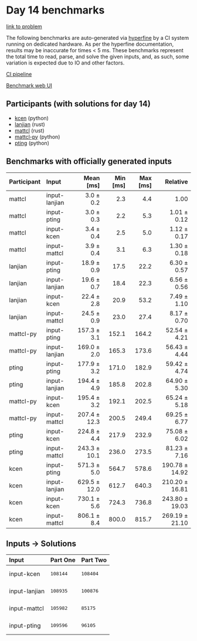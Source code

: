 # Day 14 benchmarks

[link to problem](https://adventofcode.com/2023/day/14)

The following benchmarks are auto-generated via
[hyperfine](https://github.com/sharkdp/hyperfine) by a CI system running on
dedicated hardware. As per the hyperfine documentation, results may be
inaccurate for times < 5 ms. These benchmarks represent the total time to read,
parse, and solve the given inputs, and, as such, some variation is expected due
to IO and other factors.

[CI pipeline](http://ci.papercode.net:8080/teams/main/pipelines/aoc2023)

[Benchmark web UI](https://aoc.ancalagon.black)


## Participants (with solutions for day 14)

- [kcen](https://github.com/kcen/aoc2023) (python)
- [lanjian](https://github.com/lanjian/aoc-2023) (rust)
- [mattcl](https://github.com/mattcl/aoc2023) (rust)
- [mattcl-py](https://github.com/mattcl/aoc2023-py) (python)
- [pting](https://github.com/pting/aoc2023) (python)


## Benchmarks with officially generated inputs

| Participant | Input | Mean [ms] | Min [ms] | Max [ms] | Relative |
|:---|:---|---:|---:|---:|---:|
| mattcl | input-lanjian | 3.0 ± 0.2 | 2.3 | 4.4 | 1.00 |
| mattcl | input-pting | 3.0 ± 0.3 | 2.2 | 5.3 | 1.01 ± 0.12 |
| mattcl | input-kcen | 3.4 ± 0.4 | 2.5 | 5.0 | 1.12 ± 0.17 |
| mattcl | input-mattcl | 3.9 ± 0.4 | 3.1 | 6.3 | 1.30 ± 0.18 |
| lanjian | input-pting | 18.9 ± 0.9 | 17.5 | 22.2 | 6.30 ± 0.57 |
| lanjian | input-lanjian | 19.6 ± 0.7 | 18.4 | 22.3 | 6.56 ± 0.56 |
| lanjian | input-kcen | 22.4 ± 2.8 | 20.9 | 53.2 | 7.49 ± 1.10 |
| lanjian | input-mattcl | 24.5 ± 0.9 | 23.0 | 27.4 | 8.17 ± 0.70 |
| mattcl-py | input-pting | 157.3 ± 3.1 | 152.1 | 164.2 | 52.54 ± 4.21 |
| mattcl-py | input-lanjian | 169.0 ± 2.0 | 165.3 | 173.6 | 56.43 ± 4.44 |
| pting | input-pting | 177.9 ± 3.2 | 171.0 | 182.9 | 59.42 ± 4.74 |
| pting | input-lanjian | 194.4 ± 4.9 | 185.8 | 202.8 | 64.90 ± 5.30 |
| mattcl-py | input-kcen | 195.4 ± 3.2 | 192.1 | 202.5 | 65.24 ± 5.18 |
| mattcl-py | input-mattcl | 207.4 ± 12.3 | 200.5 | 249.4 | 69.25 ± 6.77 |
| pting | input-kcen | 224.8 ± 4.4 | 217.9 | 232.9 | 75.08 ± 6.02 |
| pting | input-mattcl | 243.3 ± 10.1 | 236.0 | 273.5 | 81.23 ± 7.16 |
| kcen | input-pting | 571.3 ± 5.0 | 564.7 | 578.6 | 190.78 ± 14.92 |
| kcen | input-lanjian | 629.5 ± 12.0 | 612.7 | 640.3 | 210.20 ± 16.81 |
| kcen | input-kcen | 730.1 ± 5.6 | 724.3 | 736.8 | 243.80 ± 19.03 |
| kcen | input-mattcl | 806.1 ± 8.4 | 800.0 | 815.7 | 269.19 ± 21.10 |


## Inputs -> Solutions

| Input | Part One | Part Two |
|:---|:---|:---|
|input-kcen|<pre>108144</pre>|<pre>108404</pre>|
|input-lanjian|<pre>108935</pre>|<pre>100876</pre>|
|input-mattcl|<pre>105982</pre>|<pre>85175</pre>|
|input-pting|<pre>109596</pre>|<pre>96105</pre>|